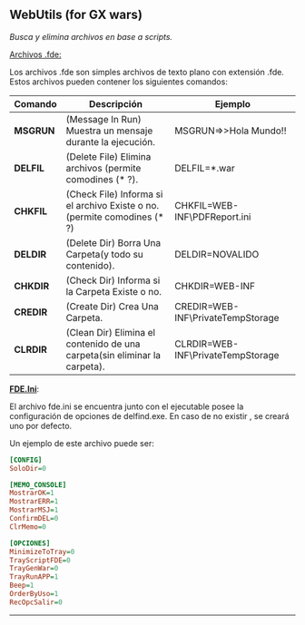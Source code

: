 ## WebUtils (for GX wars)
*Busca y elimina archivos en base a scripts.*

<u>Archivos .fde:</u> 

Los archivos .fde son simples archivos de texto plano con extensión .fde. Estos archivos pueden contener los siguientes comandos:

| Comando    | Descripción                                                  | Ejemplo                           |
| ---------- | ------------------------------------------------------------ | --------------------------------- |
| **MSGRUN** | (Message In Run) Muestra un mensaje durante la ejecución.    | MSGRUN=>>Hola Mundo!!             |
| **DELFIL** | (Delete File) Elimina archivos (permite comodines (* ?).     | DELFIL=*.war                      |
| **CHKFIL** | (Check File) Informa si el archivo Existe o no. (permite comodines (* ?) | CHKFIL=WEB-INF\PDFReport.ini      |
| **DELDIR** | (Delete Dir) Borra Una Carpeta(y todo su contenido).         | DELDIR=NOVALIDO                   |
| **CHKDIR** | (Check Dir) Informa si la Carpeta Existe o no.               | CHKDIR=WEB-INF                    |
| **CREDIR** | (Create Dir) Crea Una Carpeta.                               | CREDIR=WEB-INF\PrivateTempStorage |
| **CLRDIR** | (Clean Dir) Elimina el contenido de una carpeta(sin eliminar la carpeta). | CLRDIR=WEB-INF\PrivateTempStorage |



**<u>FDE.Ini</u>**: 

El archivo fde.ini se encuentra junto con el ejecutable posee la configuración de opciones de delfind.exe. En caso de no existir , se creará uno por defecto.

Un ejemplo de este archivo puede ser:

```ini
[CONFIG]
SoloDir=0

[MEMO_CONSOLE]
MostrarOK=1
MostrarERR=1
MostrarMSJ=1
ConfirmDEL=0
ClrMemo=0

[OPCIONES]
MinimizeToTray=0
TrayScriptFDE=0
TrayGenWar=0
TrayRunAPP=1
Beep=1
OrderByUso=1
RecOpcSalir=0
```

------


